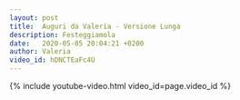 ```yaml
---
layout: post
title:  Auguri da Valeria - Versione Lunga
description: Festeggiamola
date:   2020-05-05 20:04:21 +0200
author: Valeria
video_id: hDNCTEaFc4U
---
```


{% include youtube-video.html video_id=page.video_id %}
